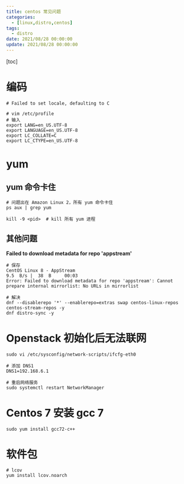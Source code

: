 ```yaml
---
title: centos 常见问题
categories: 
  - [linux,distro,centos]
tags:
  - distro
date: 2021/08/28 00:00:00
update: 2021/08/28 00:00:00
---
```


[toc]

# 编码

```shell
# Failed to set locale, defaulting to C

# vim /etc/profile
# 输入
export LANG=en_US.UTF-8
export LANGUAGE=en_US.UTF-8
export LC_COLLATE=C
export LC_CTYPE=en_US.UTF-8
```

# yum

## yum 命令卡住

```shell
# 问题出在 Amazon Linux 2，所有 yum 命令卡住
ps aux | grep yum

kill -9 <pid>  # kill 所有 yum 进程
```

## 其他问题

**Failed to download metadata for repo 'appstream'**

```shell
# 保存
CentOS Linux 8 - AppStream                                                                                          9.5  B/s |  38  B     00:03
Error: Failed to download metadata for repo 'appstream': Cannot prepare internal mirrorlist: No URLs in mirrorlist

# 解决
dnf --disablerepo '*' --enablerepo=extras swap centos-linux-repos centos-stream-repos -y
dnf distro-sync -y
```

# Openstack 初始化后无法联网

```shell
sudo vi /etc/sysconfig/network-scripts/ifcfg-eth0

# 添加 DNS1
DNS1=192.168.6.1

# 重启网络服务
sudo systemctl restart NetworkManager
```

# Centos 7 安装 gcc 7

```shell
sudo yum install gcc72-c++
```

# 软件包

```shell
# lcov
yum install lcov.noarch
```

